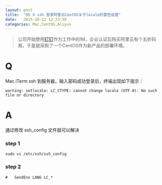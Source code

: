 ```yaml
---
layout: post
title:  "OS X ssh 登录阿里云CentOS关于locale的警告处理"
date:   2015-10-22 12:23:30
categories: Mac,CentOS,Aliyun
---
```

> 公司开始使用[钉钉](http://www.dingtalk.com/)作为工作中的IM，企业认证后购买阿里云有个五折码用，于是就采购了一个CentOS作为新产品的部署环境。

# Q

 Mac iTerm ssh 到服务器，输入密码成功登录后，终端出现如下提示：

```shell
warning: setlocale: LC_CTYPE: cannot change locale (UTF-8): No such file or directory
```
# A
通过修改 ssh_config 文件就可以解决

### step 1

```shell
sudo vi /etc/ssh/ssh_config
```

### step 2

```shell
#   SendEnv LANG LC_*
```
